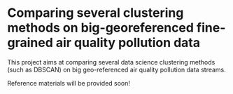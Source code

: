 # Comparing several clustering methods on big-georeferenced fine-grained air quality pollution data
This project aims at comparing several data science clustering methods (such as DBSCAN) on big geo-referenced air quality pollution data streams. 

Reference materials will be provided soon! 
